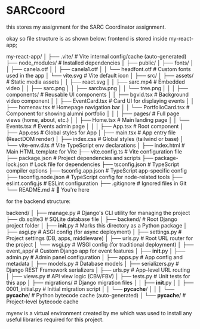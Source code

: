# SARCcoord
this stores my assignment for the SARC Coordinator assignment.

okay so file structure is as shown below:
frontend is stored inside my-react-app;

my-react-app/
│
├── .vite/                       # Vite internal config/cache (auto-generated)
├── node_modules/                # Installed dependencies
│
├── public/
│   ├── fonts/
│   │   ├── canela.otf
│   │   ├── canela1.otf
│   │   └── headfont.otf         # Custom fonts used in the app
│   └── vite.svg                 # Vite default icon 
│
├── src/
│   ├── assets/                  # Static media assets
│   │   ├── react.svg
│   │   ├── sarc.mp4             # Embedded video
│   │   ├── sarc.png
│   │   ├── sarcbw.png
│   │   └── tree.png
│   │
│   ├── components/              # Reusable UI components
│   │   ├── bgvid.tsx            # Background video component
│   │   ├── EventCard.tsx        # Card UI for displaying events
│   │   ├── homenav.tsx          # Homepage navigation bar
│   │   └── PortfolioCard.tsx    # Component for showing alumni portfolio
│   │
│   ├── pages/                   # Full page views (home, about, etc.)
│   │   ├── Home.tsx             # Main landing page
│   │   └── Events.tsx           # Events admin page
│   │
│   ├── App.tsx                  # Root component
│   ├── App.css                  # Global styles for App
│   ├── main.tsx                 # App entry file (ReactDOM render)
│   ├── index.css                # Global styles (tailwind or base)
│   └── vite-env.d.ts            # Vite TypeScript env declarations
│
├── index.html                   # Main HTML template for Vite
├── vite.config.ts               # Vite configuration file
├── package.json                 # Project dependencies and scripts
├── package-lock.json            # Lock file for dependencies
├── tsconfig.json                # TypeScript compiler options
├── tsconfig.app.json            # TypeScript app-specific config
├── tsconfig.node.json           # TypeScript config for node-related tools
├── eslint.config.js             # ESLint configuration
├── .gitignore                   # Ignored files in Git
└── README.md                    # 📄 You're here

for the backend structure:

backend/
│
├── manage.py                       # Django's CLI utility for managing the project
├── db.sqlite3                      # SQLite database file
│
├── backend/                        # Root Django project folder
│   ├── __init__.py                 # Marks this directory as a Python package
│   ├── asgi.py                     # ASGI config (for async deployment)
│   ├── settings.py                 # Project settings (DB, apps, middleware)
│   ├── urls.py                     # Root URL router for the project
│   └── wsgi.py                     # WSGI config (for traditional deployment)
│
├── event_app/                      # Custom Django app for event features
│   ├── __init__.py
│   ├── admin.py                    # Admin panel configuration
│   ├── apps.py                     # App config and metadata
│   ├── models.py                   # Database models
│   ├── serializers.py              # Django REST Framework serializers
│   ├── urls.py                     # App-level URL routing
│   ├── views.py                    # API view logic (CBV/FBV)
│   ├── tests.py                    # Unit tests for this app
│   ├── migrations/                 # Django migration files
│   │   ├── __init__.py
│   │   ├── 0001_initial.py         # Initial migration script
│   │   └── __pycache__/
│   │
│   └── __pycache__/                # Python bytecode cache (auto-generated)
│
└── __pycache__/                    # Project-level bytecode cache

myenv is a virtual environment created by me which was used to install any useful libraries required for this project.


